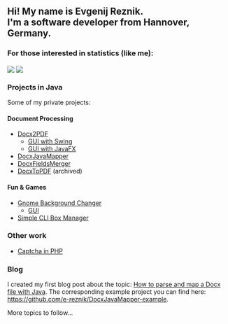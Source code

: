 ## Hi! My name is Evgenij Reznik. <br /> I'm a software developer from Hannover, Germany.

### For those interested in statistics (like me):

<p float="left">
  <img align="center" src="https://github-readme-stats.vercel.app/api?username=e-reznik&show_icons=true&include_all_commits=true&count_private=true&hide_rank=true&disable_animations=true&custom_title=Repo Stats" />
  <img align="center" src="https://github-readme-stats.vercel.app/api/top-langs/?username=e-reznik" />
</p>
  
### Projects in Java
Some of my private projects:

#### Document Processing
- [Docx2PDF](https://github.com/e-reznik/Docx2PDF)
  - [GUI with Swing](https://github.com/e-reznik/Docx2Pdf-Gui-Swing)
  - [GUI with JavaFX](https://github.com/e-reznik/Docx2Pdf-Gui-JavaFx)
- [DocxJavaMapper](https://github.com/e-reznik/DocxJavaMapper)
- [DocxFieldsMerger](https://github.com/e-reznik/DocxFieldsMerger)
- [DocxToPDF](https://github.com/e-reznik/DocxToPdf) (archived)

#### Fun & Games
- [Gnome Background Changer](https://github.com/e-reznik/GnomeBackgroundChanger)
  - [GUI](https://github.com/e-reznik/GnomeBackgroundChanger-Gui)
- [Simple CLI Box Manager](https://github.com/e-reznik/Box-Manager)

### Other work
- [Captcha in PHP](https://github.com/e-reznik/Spam-Prevention)

### Blog
I created my first blog post about the topic: [How to parse and map a Docx file with Java](https://e-reznik.de/how-to-parse-and-map-a-docx-file-with-java/). The corresponding example project you can find here: https://github.com/e-reznik/DocxJavaMapper-example.

More topics to follow...

